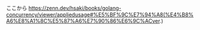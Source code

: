 ここから
https://zenn.dev/hsaki/books/golang-concurrency/viewer/appliedusage#%E5%BF%9C%E7%94%A8(%E4%B8%A6%E8%A1%8C%E5%87%A6%E7%90%86%E6%9C%ACver.)